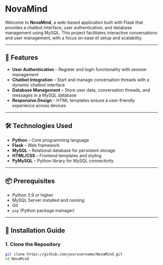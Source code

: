 # NovaMind

Welcome to **NovaMind**, a web-based application built with Flask that provides a chatbot interface, user authentication, and database management using MySQL. This project facilitates interactive conversations and user management, with a focus on ease of setup and scalability.

---

## 🚀 Features

- **User Authentication** – Register and login functionality with session management  
- **Chatbot Integration** – Start and manage conversation threads with a dynamic chatbot interface  
- **Database Management** – Store user data, conversation threads, and messages in a MySQL database  
- **Responsive Design** – HTML templates ensure a user-friendly experience across devices  

---

## 🛠️ Technologies Used

- **Python** – Core programming language  
- **Flask** – Web framework  
- **MySQL** – Relational database for persistent storage  
- **HTML/CSS** – Frontend templates and styling  
- **PyMySQL** – Python library for MySQL connectivity  

---

## 📦 Prerequisites

- Python 3.9 or higher  
- MySQL Server installed and running  
- Git  
- `pip` (Python package manager)  

---

## 🔧 Installation Guide

### 1. Clone the Repository

```bash
git clone https://github.com/yourusername/NovaMind.git
cd NovaMind




